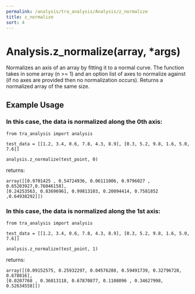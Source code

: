 ```yaml
---
permalink: /analysis/tra_analysis/Analysis/z_normalize
title: z_normalize
sort: 4
---
```


# Analysis.z_normalize(array, *args)

Normalizes an axis of an array by fitting it to a normal curve. The function takes in some array (n >= 1) and an option list of axes to normalize against (if no axes are provided then no normalization occurs). Returns a normalized array of the same size. 

## Example Usage


### In this case, the data is normalized along the 0th axis:
```
from tra_analysis import analysis

test_data = [[1.2, 3.4, 0.6, 7.8, 4.3, 8.9], [0.3, 5.2, 9.8, 1.6, 5.0, 7.6]]

analysis.z_normalize(test_point, 0)
```
returns:
```
array([[0.9701425 , 0.54724936, 0.06111006, 0.9796027 , 0.65203927,0.76046158],
[0.24253563, 0.83696961, 0.99813103, 0.20094414, 0.7581852 ,0.64938292]])
```

### In this case, the data is normalized along the 1st axis:
```
from tra_analysis import analysis

test_data = [[1.2, 3.4, 0.6, 7.8, 4.3, 8.9], [0.3, 5.2, 9.8, 1.6, 5.0, 7.6]]

analysis.z_normalize(test_point, 1)
```
returns:
```
array([[0.09152575, 0.25932297, 0.04576288, 0.59491739, 0.32796728, 0.678816],
[0.0207768 , 0.36013118, 0.67870877, 0.1108096 , 0.34627998, 0.52634558]])
```